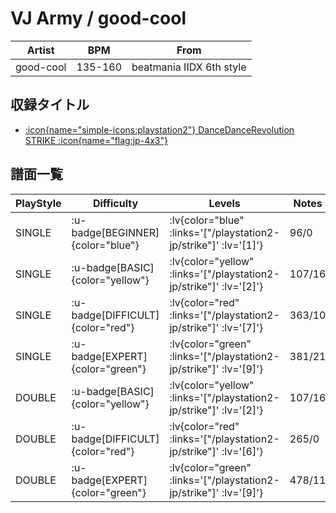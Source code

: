 # VJ Army / good-cool

|Artist|BPM|From|
|------|---|----|
|good-cool|135-160|beatmania IIDX 6th style|

## 収録タイトル

- [ :icon{name="simple-icons:playstation2"} DanceDanceRevolution STRIKE :icon{name="flag:jp-4x3"} ](/playstation2-jp/strike)

## 譜面一覧

|PlayStyle|Difficulty|Levels|Notes|Movie|
|---------|----------|------|-----|-----|
|SINGLE| :u-badge[BEGINNER]{color="blue"} | :lv{color="blue" :links='["/playstation2-jp/strike"]' :lv='[1]'} |96/0||
|SINGLE| :u-badge[BASIC]{color="yellow"} | :lv{color="yellow" :links='["/playstation2-jp/strike"]' :lv='[2]'} |107/16||
|SINGLE| :u-badge[DIFFICULT]{color="red"} | :lv{color="red" :links='["/playstation2-jp/strike"]' :lv='[7]'} |363/10||
|SINGLE| :u-badge[EXPERT]{color="green"} | :lv{color="green" :links='["/playstation2-jp/strike"]' :lv='[9]'} |381/21||
|DOUBLE| :u-badge[BASIC]{color="yellow"} | :lv{color="yellow" :links='["/playstation2-jp/strike"]' :lv='[2]'} |107/16||
|DOUBLE| :u-badge[DIFFICULT]{color="red"} | :lv{color="red" :links='["/playstation2-jp/strike"]' :lv='[6]'} |265/0||
|DOUBLE| :u-badge[EXPERT]{color="green"} | :lv{color="green" :links='["/playstation2-jp/strike"]' :lv='[9]'} |478/11||
